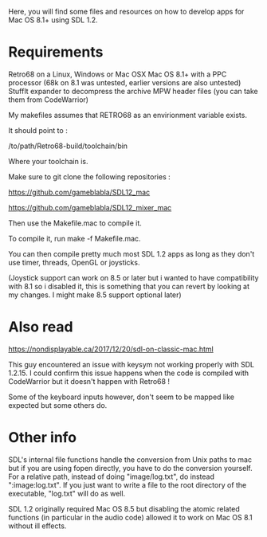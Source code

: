 Here, you will find some files and resources on how to develop apps for Mac OS 8.1+ using SDL 1.2.

# Requirements
Retro68 on a Linux, Windows or Mac OSX
Mac OS 8.1+ with a PPC processor (68k on 8.1 was untested, earlier versions are also untested)
StuffIt expander to decompress the archive
MPW header files (you can take them from CodeWarrior)


My makefiles assumes that RETRO68 as an envirionment variable exists.

It should point to :

/to/path/Retro68-build/toolchain/bin

Where your toolchain is.


Make sure to git clone the following repositories :

https://github.com/gameblabla/SDL12_mac

https://github.com/gameblabla/SDL12_mixer_mac

Then use the Makefile.mac to compile it.

To compile it, run make -f Makefile.mac.

You can then compile pretty much most SDL 1.2 apps as long as they don't use timer, threads, OpenGL or joysticks.

(Joystick support can work on 8.5 or later but i wanted to have compatibility with 8.1 so i disabled it, this is something
that you can revert by looking at my changes. I might make 8.5 support optional later)

# Also read

https://nondisplayable.ca/2017/12/20/sdl-on-classic-mac.html

This guy encountered an issue with keysym not working properly with SDL 1.2.15.
I could confirm this issue happens when the code is compiled with CodeWarrior but it doesn't happen with Retro68 !

Some of the keyboard inputs however, don't seem to be mapped like expected but some others do.

# Other info

SDL's internal file functions handle the conversion from Unix paths to mac but if you are using fopen directly,
you have to do the conversion yourself.
For a relative path, instead of doing "image/log.txt", do instead ":image:log.txt".
If you just want to write a file to the root directory of the executable, "log.txt" will do as well.

SDL 1.2 originally required Mac OS 8.5 but disabling the atomic related functions (in particular in the audio code) allowed it to work on Mac OS 8.1 without ill effects.
